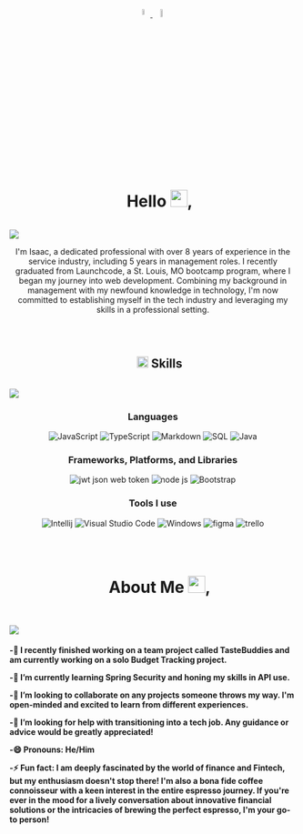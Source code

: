 

<p align="center">
  <a href="https://www.linkedin.com/in/isaac-belmonte/" target"_blank">
    <img src="https://cdn.discordapp.com/attachments/1065785328432070796/1224170049003061269/images.png?ex=661c8433&is=660a0f33&hm=a2f3bf1b982e1622d1ec632cf6aef9198bda94d7f687642c9b91a2c3ef163901&" width="5%" valign="top">
  </a>
  <a href="mailto:belmontei9595@gmail.com" target"_blank>
     <img src="https://cdn.discordapp.com/attachments/1065785328432070796/1224171685209575504/google-gmail-symbol-logo-white-design-illustration-with-black-background-free-vector.jpg?ex=661c85b9&is=660a10b9&hm=1a4cf6835489c152656e90b8ff82915f852ab96e4398eca841e5e8d760606bef&" width="6%" valign="top">
  </a>

  
</p>  

<br>

<div id="user-content-toc">
  <ul align="center">
    <summary><h1 style="display: inline-block">Hello <img src="https://media.giphy.com/media/hvRJCLFzcasrR4ia7z/giphy.gif" width="30">,</h1></summary>
  </ul>
</div>

<img src="https://user-images.githubusercontent.com/73097560/115834477-dbab4500-a447-11eb-908a-139a6edaec5c.gif">

<br>

<p align="center">I'm Isaac, a dedicated professional with over 8 years of experience in the service industry, including 5 years in management roles. I recently graduated from Launchcode, a St. Louis, MO bootcamp program, where I began my journey into web development. Combining my background in management with my newfound knowledge in technology, I'm now committed to establishing myself in the tech industry and leveraging my skills in a professional setting.</p>

<br>

<div id="user-content-toc">
  <ul align="center">
    <summary><h2 style="display: inline-block"><img src="https://media2.giphy.com/media/QssGEmpkyEOhBCb7e1/giphy.gif?cid=ecf05e47a0n3gi1bfqntqmob8g9aid1oyj2wr3ds3mg700bl&rid=giphy.gif" width ="20"> Skills</h2></summary>
  </ul>
</div>

<img src="https://user-images.githubusercontent.com/73097560/115834477-dbab4500-a447-11eb-908a-139a6edaec5c.gif">



<h3 align="center">Languages</h3>
<p align="center">
  <img alt="JavaScript" src="https://img.shields.io/badge/javascript-%23323330.svg?style=for-the-badge&logo=javascript&logoColor=%23F7DF1E">
  <img alt="TypeScript" src="https://img.shields.io/badge/typescript-%23007ACC.svg?style=for-the-badge&logo=typescript&logoColor=white">
  <img alt="Markdown" src="https://img.shields.io/badge/html5-%23E34F26.svg?style=for-the-badge&logo=html5&logoColor=white">
  <img alt="SQL" src="https://img.shields.io/badge/css3-%231572B6.svg?style=for-the-badge&logo=css3&logoColor=white">
  <img alt="Java" src="https://img.shields.io/badge/java-%23ED8B00.svg?style=for-the-badge&logo=openjdk&logoColor=white">
</p>

<h3 align="center">Frameworks, Platforms, and Libraries</h3>
<p align="center">
  <img alt="jwt json web token" src="https://img.shields.io/badge/JWT-black?style=for-the-badge&logo=JSON%20web%20tokens">
  <img alt="node js" src="https://img.shields.io/badge/node.js-6DA55F?style=for-the-badge&logo=node.js&logoColor=white">
  <img alt="Bootstrap" src="https://img.shields.io/badge/bootstrap-%238511FA.svg?style=for-the-badge&logo=bootstrap&logoColor=white">


</p>



<h3 align="center">Tools I use</h3>
<p align="center">
  <img alt="Intellij" src="https://img.shields.io/badge/IntelliJIDEA-000000.svg?style=for-the-badge&logo=intellij-idea&logoColor=white">
  <img alt="Visual Studio Code" src="https://img.shields.io/badge/Visual%20Studio%20Code-0078d7.svg?style=for-the-badge&logo=visual-studio-code&logoColor=white">
  <img alt="Windows" src="https://img.shields.io/badge/Windows-0078D6?style=for-the-badge&logo=windows&logoColor=white">
  <img alt="figma" src="https://img.shields.io/badge/figma-%23F24E1E.svg?style=for-the-badge&logo=figma&logoColor=white">
  <img alt="trello" src="https://img.shields.io/badge/Trello-%23026AA7.svg?style=for-the-badge&logo=Trello&logoColor=white">
</p>


<br>

<div id="user-content-toc">
  <ul align="center">
    <summary><h1 style="display: inline-block">About Me <img src="https://media.giphy.com/media/QWvra259h4LCvdJnxP/giphy.gif" width="30">,</h1></summary>
  </ul>
</div>

<br>

<img src="https://user-images.githubusercontent.com/73097560/115834477-dbab4500-a447-11eb-908a-139a6edaec5c.gif">


<h4><p align="left">-🔭 I recently finished working on a team project called TasteBuddies and am currently working on a solo Budget Tracking project.
    
<p align="left">-🌱 I’m currently learning Spring Security and honing my skills in API use.
    
<p align="left">-👯 I’m looking to collaborate on any projects someone throws my way. I'm open-minded and excited to learn from different experiences.
    
<p align="left">-🤔 I’m looking for help with transitioning into a tech job. Any guidance or advice would be greatly appreciated!

<p align="left">-😄 Pronouns: He/Him
    
<p align="left">-⚡ Fun fact: I am deeply fascinated by the world of finance and Fintech, but my enthusiasm doesn't stop there! I'm also a bona fide coffee connoisseur with a keen interest in the entire espresso journey. If you're ever in the mood for a lively conversation about innovative financial solutions or the intricacies of brewing the perfect espresso, I'm your go-to person!</p></h4>

